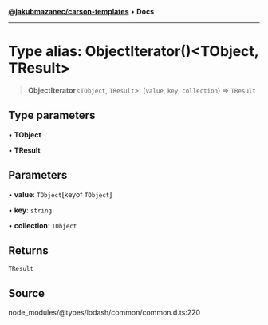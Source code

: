 [**@jakubmazanec/carson-templates**](../../../README.md) • **Docs**

---

# Type alias: ObjectIterator()\<TObject, TResult\>

> **ObjectIterator**\<`TObject`, `TResult`\>: (`value`, `key`, `collection`) => `TResult`

## Type parameters

• **TObject**

• **TResult**

## Parameters

• **value**: `TObject`\[keyof `TObject`\]

• **key**: `string`

• **collection**: `TObject`

## Returns

`TResult`

## Source

node_modules/@types/lodash/common/common.d.ts:220
